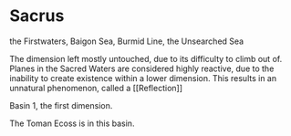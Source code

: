 <!-- wiki-header-section:start -->
# Sacrus

<!-- wiki-header-section:end -->

<!-- not-for-live-publishing:start -->
<!-- obsidian-pull:start -->
the Firstwaters, Baigon Sea, Burmid Line, the Unsearched Sea

The dimension left mostly untouched, due to its difficulty to climb out of. Planes in the Sacred Waters are considered highly reactive, due to the inability to create existence within a lower dimension. This results in an unnatural phenomenon, called a [[Reflection]]

Basin 1, the first dimension.

The Toman Ecoss is in this basin.
<!-- obsidian-pull:end -->
<!-- not-for-live-publishing:end -->
